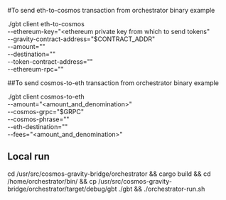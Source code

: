 #To send eth-to-cosmos transaction from orchestrator binary example

./gbt client eth-to-cosmos \
--ethereum-key="<ethereum private key from which to send tokens" \
--gravity-contract-address="$CONTRACT_ADDR" \
--amount="<amount>"  \
--destination="<cosmos destination address to which to send the tokens>" \
--token-contract-address="<ERC20 contract of the token on the ethereum network>" \
--ethereum-rpc="<ethereum node rpc>"

##To send cosmos-to-eth transaction from orchestrator binary example

./gbt client cosmos-to-eth \
--amount="<amount_and_denomination>" \
--cosmos-grpc="$GRPC" \
--cosmos-phrase="<cosmos mnemonic of the sender address>" \
--eth-destination="<ethereum address to which to send the tokens>" \
--fees="<amount_and_denomination>"


## Local run

cd /usr/src/cosmos-gravity-bridge/orchestrator && cargo build && cd /home/orchestrator/bin/ && cp /usr/src/cosmos-gravity-bridge/orchestrator/target/debug/gbt ./gbt && ./orchestrator-run.sh